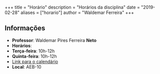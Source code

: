 +++
title = "Horário"
description = "Horários da disciplina"
date = "2019-02-28"
aliases = ["horario"]
author = "Waldemar Ferreira"
+++


## Informações

* **Professor**: Waldemar Pires Ferreira **Neto**
* **Horários**:
 * **Terça-feira**: 10h-12h
 * **Quinta-feira**: 10h-12h
 * [Link para o calendário](https://calendar.google.com/calendar/embed?src=c_classroom16629cc7%40group.calendar.google.com&ctz=America%2FRecife)
* **Local**: AEB-10

